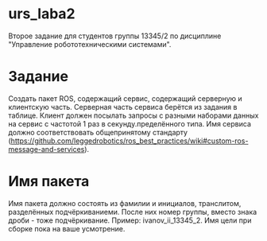 # urs_laba2
Второе задание для студентов группы 13345/2 по дисциплине "Управление робототехническими системами".

# Задание
Создать пакет ROS, содержащий сервис, содержащий серверную и клиентскую часть. Серверная часть сервиса берётся из задания в таблице.
Клиент должен посылать запросы с разными наборами данных на сервис с частотой 1 раз в секунду.пределённого типа.
Имя сервиса должно соответствовать общепринятому стандарту (https://github.com/leggedrobotics/ros_best_practices/wiki#custom-ros-message-and-services).

# Имя пакета
Имя пакета должно состоять из фамилии и инициалов, транслитом, разделённых подчёркиваниеми.
После них номер группы, вместо знака дроби - тоже подчёркивание. Пример: ivanov_ii_13345_2.
Имя цели при сборке пока на ваше усмотрение.
